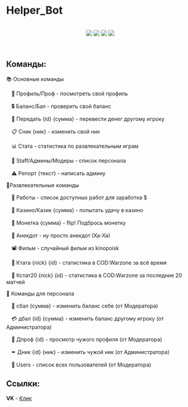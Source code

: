 # Helper_Bot
<p align=center><br>
<img src=https://img.shields.io/github/v/release/gametz/Helper_Bot>
<img src=https://img.shields.io/tokei/lines/github/Gametz/Helper_Bot> 
<img src=https://img.shields.io/github/repo-size/gametz/Helper_Bot>
<img src=https://img.shields.io/github/license/gametz/Helper_Bot>
</p><br>

## Команды:
📚 Основные команды

　📖 Профиль/Проф - посмотреть свой профиль
 
　💲 Баланс/Бал - проверить свой баланс

　🤝 Передать {id} {сумма} - перевести денег другому игроку
 
　📋 Сник {ник} - изменить свой ник
 
　📊 Стата - статистика по развлекательным играм
 
　👔 Staff/Админы/Модеры - список персонала
 
　⚠ Репорт {текст} - написать админу

🎉Развлекательные команды

　💼 Работы - список доступных работ для заработка $
 
　🎰 Казино/Казик {сумма} - попытать удачу в казино
 
　🦅 Монетка {сумма} - flip! Подбрось монетку
 
　🤣 Анекдот - ну просто анекдот (Ха-Ха)
 
　📽 Фильм - случайный фильм из kinopoisk
 
　🔫 Ктата {nick} {id} - статистика в COD:Warzone за всё время
 
　🔫 Кстат20 {nick} {id} - статистика в COD:Warzone за последние 20 матчей

📕 Команды для персонала

　💸 сбал {сумма} - изменить баланс себе (от Модератора)
 
　💳 дбал {id} {сумма} - изменить баланс другому игроку (от Администратора)
 
　👤 Дпроф {id} - просмотр чужого профиля (от Модератора)
 
　✒ Дник {id} {ник} - изменить чужой ник (от Администратора)
 
　👥 Users - список всех пользователей (от Модератора)

## Ссылки:
**VK** - <a href=https://vk.com/bot_helper4u>*Клик*</a> <br>
